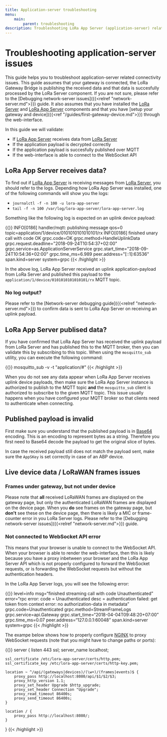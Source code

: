 ```yaml
---
title: Application-server troubleshooting
menu:
    main:
        parent: troubleshooting
description: Troubleshooting LoRa App Server (application-server) related issues.
---
```


# Troubleshooting application-server issues

This guide helps you to troubleshoot application-server related connectivity issues.
This guide assumes that your gateway is connected, the LoRa Gateway Bridge
is publishing the received data and that data is succesfully processed by the
LoRa Server component. If you are not sure, please refer to the
[Debugging network-server issues]({{<relref "network-server.md">}}) guide.
It also assumes that you have installed the [LoRa Server](/loraserver/)
and [LoRa App Server](/lora-app-server/) components and that you have
[setup your gateway and device]({{<ref "/guides/first-gateway-device.md">}})
through the web-interface.

In this guide we will validate:

* If [LoRa App Server](/lora-app-server/) receives data from [LoRa Server](/loraserver/)
* If the application payload is decrypted correctly
* If the application payload is succesfully published over MQTT
* If the web-interface is able to connect to the WebSocket API

## LoRa App Server receives data?


To find out if [LoRa App Server](/lora-app-server/) is receiving messages from 
[LoRa Server](/loraserver/), you should refer to the logs. Depending how LoRa
App Server was installed, one of the following commands will show you the logs:

* `journalctl -f -n 100 -u lora-app-server`
* `tail -f -n 100 /var/log/lora-app-server/lora-app-server.log`

Something like the following log is expected on an uplink device payload:

{{<highlight text>}}
INFO[0186] handler/mqtt: publishing message              qos=0 topic=application/1/device/0101010101010101/rx
INFO[0186] finished unary call with code OK              grpc.code=OK grpc.method=HandleUplinkData grpc.request.deadline="2018-09-24T10:54:37+02:00" grpc.service=as.ApplicationServerService grpc.start_time="2018-09-24T10:54:36+02:00" grpc.time_ms=6.989 peer.address="[::1]:63536" span.kind=server system=grpc
{{< /highlight >}}

In the above log, LoRa App Server received an uplink application-payload from
LoRa Server and published this payload to the `application/1/device/0101010101010101/rx`
MQTT topic.

### No log output?

Please refer to the [Network-server debugging guide]({{<relref "network-server.md">}})
to confirm data is sent to LoRa App Server on receiving an uplink payload.

## LoRa App Server publised data?

If you have confirmed that LoRa App Server has received the uplink payload
from LoRa Server and has published this to the MQTT broker, then you can
validate this by subscribing to this topic. When using the `mosquitto_sub`
utility, you can execute the following command:

{{<highlight bash>}}
mosquitto_sub -v -t "application/#"
{{< /highlight >}}

When you do not see any data appear when LoRa App Server receives uplink device
payloads, then make sure the LoRa App Server instance is authorized to publish
to the MQTT topic **and** the `mosquitto_sub` client is authorized to subscribe
to the given MQTT topic. This issue usually happens when you have configured
your MQTT broker so that clients need to authenticate when connecting.

## Published payload is invalid

First make sure you understand that the published payload is in [Base64](https://en.wikipedia.org/wiki/Base64)
encoding. This is an encoding to represent bytes as a string. Therefore you
first need to Base64 decode the payload to get the original slice of bytes.

In case the received payload still does not match the payload sent, make sure
the `AppSKey` is set correctly in case of an ABP device.

## Live device data / LoRaWAN frames issues

### Frames under gateway, but not under device

Please note that **all** received LoRaWAN frames are displayed on the gateway
page, but only the authenticated LoRaWAN frames are displayed on the device
page. When you **do** see frames on the gateway page, but **don't** see these
on the device page, then there is likely a MIC or frame-counter error in you
LoRa Server logs. Please refer to the [Debugging network-server issues]({{<relref "network-server.md">}})
guide.

### Not connected to WebSocket API error

This means that your browser is unable to connect to the WebSocket API.
When your browser is able to render the web-interface, then this is likely
because you have a proxy inbetween your browser and the LoRa App Server API
which is not properly configured to forward the WebSocket requests, or is
forwarding the WebSocket requests but without the authentication headers.

In the LoRa App Server logs, you will see the following error:

{{<highlight text>}}
level=info msg=“finished streaming call with code Unauthenticated” error=“rpc error: code = Unauthenticated desc = authentication failed: get token from context error: no authorization-data in metadata” grpc.code=Unauthenticated grpc.method=StreamFrameLogs grpc.service=api.Gateway grpc.start_time=“2018-04-04T09:48:20+07:00” grpc.time_ms=0.07 peer.address=“127.0.0.1:60048” span.kind=server system=grpc
{{< /highlight >}}

The exampe below shows how to properly configure [NGINX](http://nginx.org/)
to proxy WebSocket requests (note that you might have to change paths or
ports):

{{<highlight nginx>}}
server {
	listen 443 ssl;
	server_name localhost;

	ssl_certificate /etc/lora-app-server/certs/http.pem;
	ssl_certificate_key /etc/lora-app-server/certs/http-key.pem;

	location ~ ^/api/(gateways|devices)/(\w+)/(frames|events)$ {
		proxy_pass http://localhost:8080/api/$1/$2/$3;
		proxy_http_version 1.1;
		proxy_set_header Upgrade $http_upgrade;
		proxy_set_header Connection "Upgrade";
		proxy_read_timeout 86400s;
		proxy_send_timeout 86400s;
	}

	location / {
		proxy_pass http://localhost:8080/;
	}
}
{{< /highlight >}}
